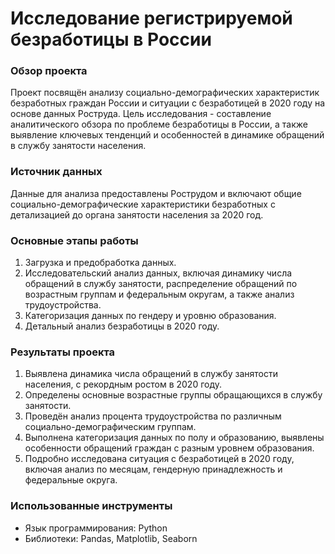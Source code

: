 # Исследование регистрируемой безработицы в России

### Обзор проекта
Проект посвящён анализу социально-демографических характеристик безработных граждан России и ситуации с безработицей в 2020 году на основе данных Роструда. Цель исследования - составление аналитического обзора по проблеме безработицы в России, а также выявление ключевых тенденций и особенностей в динамике обращений в службу занятости населения.

### Источник данных
Данные для анализа предоставлены Рострудом и включают общие социально-демографические характеристики безработных с детализацией до органа занятости населения за 2020 год.

### Основные этапы работы
1. Загрузка и предобработка данных.
2. Исследовательский анализ данных, включая динамику числа обращений в службу занятости, распределение обращений по возрастным группам и федеральным округам, а также анализ трудоустройства.
3. Категоризация данных по гендеру и уровню образования.
4. Детальный анализ безработицы в 2020 году.

### Результаты проекта
1. Выявлена динамика числа обращений в службу занятости населения, с рекордным ростом в 2020 году.
2. Определены основные возрастные группы обращающихся в службу занятости.
3. Проведён анализ процента трудоустройства по различным социально-демографическим группам.
4. Выполнена категоризация данных по полу и образованию, выявлены особенности обращений граждан с разным уровнем образования.
5. Подробно исследована ситуация с безработицей в 2020 году, включая анализ по месяцам, гендерную принадлежность и федеральные округа.

### Использованные инструменты
- Язык программирования: Python
- Библиотеки: Pandas, Matplotlib, Seaborn
